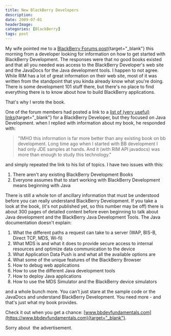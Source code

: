 ```yaml
---
title: New BlackBerry Developers
description: 
date: 2009-07-01
headerImage: 
categories: [BlackBerry]
tags: post
---
```


My wife pointed me to a [BlackBerry Forums post](https://supportforums.blackberry.com/rim/board/message?board.id=java_dev&thread.id=36729){target="_blank"} this morning from a developer looking for information on how to get started with BlackBerry Development. The responses were that no good books existed and that all you needed was access to the BlackBerry Developer's web site and the JavaDocs for the Java development tools. I happen to not agree. While RIM has a lot of great information on their web site, most of it was written from the standpoint that you kinda already know what you're doing. There is some development 101 stuff there, but there's no place to find everything there is to know about how to build BlackBerry applications.

That's why I wrote the book.

One of the forum members had posted a link to a [list of (very useful) links](https://supportforums.blackberry.com/rim/board/message?board.id=java_dev&thread.id=13264&jump=true){target="_blank"} for a BlackBerry Developer, but they focused on Java Development. when I replied with information about my book, he responded with:

> "IMHO this information is far more better than any existing book on bb development. Long time ago when I started with BB development I had only JDE samples at hands. And it (with RIM API javadocs) was more than enough to study this technology."

and simply repeated the link to his list of topics. I have two issues with this:

1. There aren't any existing BlackBerry Development Books
2. Everyone assumes that to start working with BlackBerry Development means beginning with Java

There is still a whole ton of ancillary information that must be understood before you can really understand BlackBerry Development. If you take a look at the book, (it's not published yet, so this number may be off) there is about 300 pages of detailed content before even beginning to talk about Java development and the BlackBerry Java Development Tools. The Java documentation doesn't explain: 

1. What the different paths a request can take to a server (WAP, BIS-B, Direct TCP, MDS, Wi-fi)
2. What MDS is and what it does to provide secure access to internal resources and optimize data communication to the device
3. What Application Data Push is and what all the available options are
4. What some of the unique features of the BlackBerry Browser
5. How to debug web applications
6. How to use the different Java development tools
7. How to deploy Java applications
8. How to use the MDS Simulator and the BlackBerry device simulators

and a whole bunch more. You can't just stare at the sample code or the JavaDocs and understand BlackBerry Development. You need more - and that's just what my book provides.

Check it out when you get a chance: [www.bbdevfundamentals.com](https://www.bbdevfundamentals.com){target="_blank"}.

Sorry about  the advertisement.